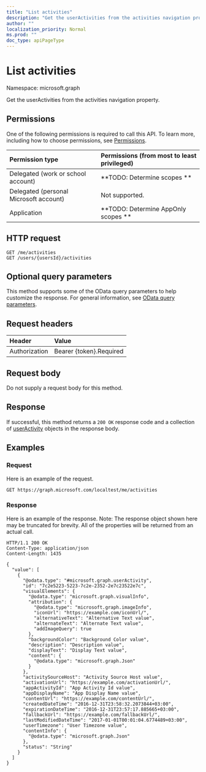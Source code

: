 ```yaml
---
title: "List activities"
description: "Get the userActivities from the activities navigation property."
author: ""
localization_priority: Normal
ms.prod: ""
doc_type: apiPageType
---
```


# List activities

Namespace: microsoft.graph

Get the userActivities from the activities navigation property.

## Permissions
One of the following permissions is required to call this API. To learn more, including how to choose permissions, see [Permissions](/concepts/permissions-reference.md).

|Permission type|Permissions (from most to least privileged)|
|:---|:---|
|Delegated (work or school account)|**TODO: Determine scopes **|
|Delegated (personal Microsoft account)|Not supported.|
|Application|**TODO: Determine AppOnly scopes **|

## HTTP request
<!-- {
  "blockType": "ignored"
}
-->
``` http
GET /me/activities
GET /users/{usersId}/activities
```

## Optional query parameters
This method supports some of the OData query parameters to help customize the response. For general information, see [OData query parameters](/graph/query-parameters).

## Request headers
|Header|Value|
|:---|:---|
|Authorization|Bearer {token}.Required|

## Request body
Do not supply a request body for this method.

## Response
If successful, this method returns a `200 OK` response code and a collection of [userActivity](../resources/useractivity.md) objects in the response body.

## Examples

### Request
Here is an example of the request.
<!-- {
  "blockType": "request",
  "name": "get_useractivity"
}
-->
``` http
GET https://graph.microsoft.com/localtest/me/activities
```

### Response
Here is an example of the response. Note: The response object shown here may be truncated for brevity. All of the properties will be returned from an actual call.
<!-- {
  "blockType": "response",
  "truncated": true,
  "@odata.type": "collection(microsoft.graph.useractivity)"
}
-->
``` http
HTTP/1.1 200 OK
Content-Type: application/json
Content-Length: 1435

{
  "value": [
    {
      "@odata.type": "#microsoft.graph.userActivity",
      "id": "7c2e5223-5223-7c2e-2352-2e7c23522e7c",
      "visualElements": {
        "@odata.type": "microsoft.graph.visualInfo",
        "attribution": {
          "@odata.type": "microsoft.graph.imageInfo",
          "iconUrl": "https://example.com/iconUrl/",
          "alternativeText": "Alternative Text value",
          "alternateText": "Alternate Text value",
          "addImageQuery": true
        },
        "backgroundColor": "Background Color value",
        "description": "Description value",
        "displayText": "Display Text value",
        "content": {
          "@odata.type": "microsoft.graph.Json"
        }
      },
      "activitySourceHost": "Activity Source Host value",
      "activationUrl": "https://example.com/activationUrl/",
      "appActivityId": "App Activity Id value",
      "appDisplayName": "App Display Name value",
      "contentUrl": "https://example.com/contentUrl/",
      "createdDateTime": "2016-12-31T23:58:32.2073844+03:00",
      "expirationDateTime": "2016-12-31T23:57:17.885665+03:00",
      "fallbackUrl": "https://example.com/fallbackUrl/",
      "lastModifiedDateTime": "2017-01-01T00:01:04.6774489+03:00",
      "userTimezone": "User Timezone value",
      "contentInfo": {
        "@odata.type": "microsoft.graph.Json"
      },
      "status": "String"
    }
  ]
}
```

